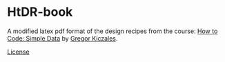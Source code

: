 # HtDR-book

A modified latex pdf format of the design recipes from the course: [How to Code: Simple Data](https://www.edx.org/course/how-to-code-simple-data) by [Gregor Kiczales](https://www.cs.ubc.ca/~gregor/).

[License](https://creativecommons.org/licenses/by-nc-sa/4.0/)
